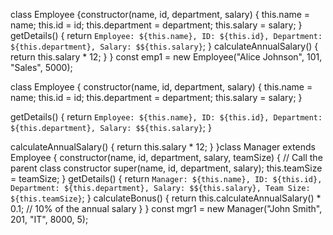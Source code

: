 
class Employee {constructor(name, id, department, salary) {
    this.name = name;
    this.id = id;
    this.department = department;
    this.salary = salary;
  }
  getDetails() {
    return `Employee: ${this.name}, ID: ${this.id}, Department: ${this.department}, Salary: $${this.salary}`;
  }
calculateAnnualSalary() {
    return this.salary * 12;
  }
}
const emp1 = new Employee("Alice Johnson", 101, "Sales", 5000);

class Employee {
  constructor(name, id, department, salary) {
    this.name = name;
    this.id = id;
    this.department = department;
    this.salary = salary;
  }

  getDetails() {
    return `Employee: ${this.name}, ID: ${this.id}, Department: ${this.department}, Salary: $${this.salary}`;
  }

  calculateAnnualSalary() {
    return this.salary * 12;
  }
}class Manager extends Employee {
  constructor(name, id, department, salary, teamSize) {
    // Call the parent class constructor
    super(name, id, department, salary);
    this.teamSize = teamSize;
  }
  getDetails() {
    return `Manager: ${this.name}, ID: ${this.id}, Department: ${this.department}, Salary: $${this.salary}, Team Size: ${this.teamSize}`;
  }
calculateBonus() {
    return this.calculateAnnualSalary() * 0.1;  // 10% of the annual salary
  }
}
const mgr1 = new Manager("John Smith", 201, "IT", 8000, 5);
